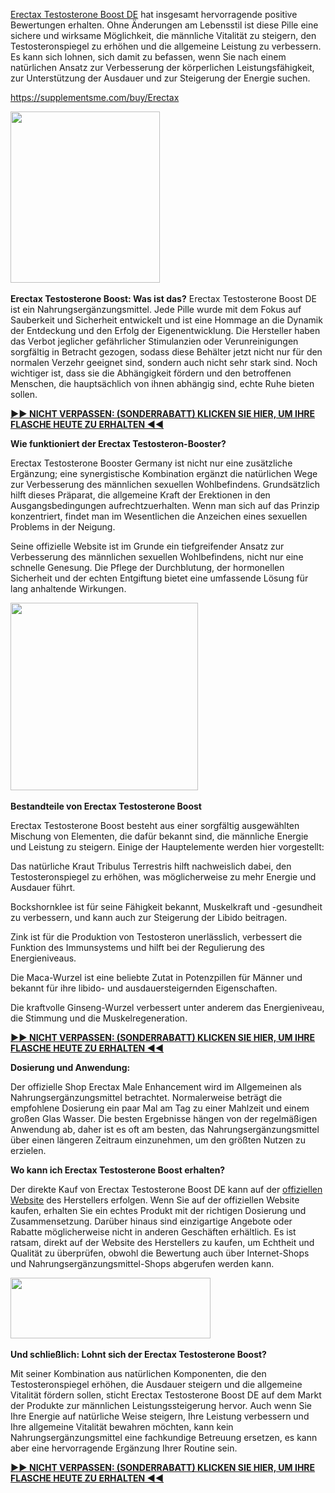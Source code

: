 <p><a href="https://supplementsme.com/buy/Erectax">Erectax Testosterone Boost DE</a> hat insgesamt hervorragende positive Bewertungen erhalten. Ohne &Auml;nderungen am Lebensstil ist diese Pille eine sichere und wirksame M&ouml;glichkeit, die m&auml;nnliche Vitalit&auml;t zu steigern, den Testosteronspiegel zu erh&ouml;hen und die allgemeine Leistung zu verbessern. Es kann sich lohnen, sich damit zu befassen, wenn Sie nach einem nat&uuml;rlichen Ansatz zur Verbesserung der k&ouml;rperlichen Leistungsf&auml;higkeit, zur Unterst&uuml;tzung der Ausdauer und zur Steigerung der Energie suchen.</p>
<p><span data-sheets-root="1"><a class="in-cell-link" href="https://supplementsme.com/buy/Erectax" target="_blank">https://supplementsme.com/buy/Erectax</a></span></p>
<div><a href="https://supplementsme.com/buy/Erectax" target="_blank" rel="nofollow"><img src="https://blogger.googleusercontent.com/img/b/R29vZ2xl/AVvXsEg8RT-oKP_uK0XSY9rjiT2NzD9xxhcWH5IBqQr8nftdwh8w6icXYmaK6HC-fsA2b_2ivrf2Jm2eI5oVnBHdmovnDNY_Fv88aV4Q8nsrHRxCHKWPowecQZBgFekQ3ChNqTfCWULU2G9Wxy_mh7s3rv_2grK16CTil4DV3q3VBkdFu_yU8uFWj83SQFVKhgQ/s1600/Erectax%20Testosterone%20Boost.png" alt="" width="239" height="274" border="0" /></a>&nbsp;</div>
<p><strong>Erectax Testosterone Boost: Was ist das?</strong>&nbsp;Erectax Testosterone Boost DE ist ein Nahrungserg&auml;nzungsmittel. Jede Pille wurde mit dem Fokus auf Sauberkeit und Sicherheit entwickelt und ist eine Hommage an die Dynamik der Entdeckung und den Erfolg der Eigenentwicklung. Die Hersteller haben das Verbot jeglicher gef&auml;hrlicher Stimulanzien oder Verunreinigungen sorgf&auml;ltig in Betracht gezogen, sodass diese Beh&auml;lter jetzt nicht nur f&uuml;r den normalen Verzehr geeignet sind, sondern auch nicht sehr stark sind. Noch wichtiger ist, dass sie die Abh&auml;ngigkeit f&ouml;rdern und den betroffenen Menschen, die haupts&auml;chlich von ihnen abh&auml;ngig sind, echte Ruhe bieten sollen.</p>
<p><strong><a href="https://supplementsme.com/buy/Erectax" target="_blank" rel="nofollow">►► NICHT VERPASSEN: (SONDERRABATT) KLICKEN SIE HIER, UM IHRE FLASCHE HEUTE ZU ERHALTEN ◄◄</a></strong></p>
<p><strong>Wie funktioniert der Erectax Testosteron-Booster?</strong></p>
<p>Erectax Testosterone Booster Germany ist nicht nur eine zus&auml;tzliche Erg&auml;nzung; eine synergistische Kombination erg&auml;nzt die nat&uuml;rlichen Wege zur Verbesserung des m&auml;nnlichen sexuellen Wohlbefindens. Grunds&auml;tzlich hilft dieses Pr&auml;parat, die allgemeine Kraft der Erektionen in den Ausgangsbedingungen aufrechtzuerhalten. Wenn man sich auf das Prinzip konzentriert, findet man im Wesentlichen die Anzeichen eines sexuellen Problems in der Neigung.</p>
<p>Seine offizielle Website ist im Grunde ein tiefgreifender Ansatz zur Verbesserung des m&auml;nnlichen sexuellen Wohlbefindens, nicht nur eine schnelle Genesung. Die Pflege der Durchblutung, der hormonellen Sicherheit und der echten Entgiftung bietet eine umfassende L&ouml;sung f&uuml;r lang anhaltende Wirkungen.&nbsp;</p>
<div><a href="https://supplementsme.com/buy/Erectax" target="_blank" rel="nofollow"><img src="https://blogger.googleusercontent.com/img/b/R29vZ2xl/AVvXsEjwrUrEgjLcHIsjNnAlox8hZpoQlRDWEFsX6-3FUC7B4yixisr0_ZPgwmCO6FlfG8rmV_SHuxbGmXNAEGEr0RECuPtUk2Qbu1tp2we326P_792ciUHwneB3TZVwhNIIZipWOD-dXdhwNrO3G3Hl4lldAvXe8PbgBy7xkhDGMBVMUsCF8jlmHfDjS_Nvmiw/s1600/b7238c0d-fc50-47a4-9b1f-c68cf8be353d.__CR8,0,618,618_PT0_SX300_V1___.jpg" alt="" width="300" height="300" border="0" /></a>&nbsp;</div>
<p><strong>Bestandteile von Erectax Testosterone Boost</strong></p>
<p>Erectax Testosterone Boost besteht aus einer sorgf&auml;ltig ausgew&auml;hlten Mischung von Elementen, die daf&uuml;r bekannt sind, die m&auml;nnliche Energie und Leistung zu steigern. Einige der Hauptelemente werden hier vorgestellt:</p>
<p>Das nat&uuml;rliche Kraut Tribulus Terrestris hilft nachweislich dabei, den Testosteronspiegel zu erh&ouml;hen, was m&ouml;glicherweise zu mehr Energie und Ausdauer f&uuml;hrt.</p>
<p>Bockshornklee ist f&uuml;r seine F&auml;higkeit bekannt, Muskelkraft und -gesundheit zu verbessern, und kann auch zur Steigerung der Libido beitragen.</p>
<p>Zink ist f&uuml;r die Produktion von Testosteron unerl&auml;sslich, verbessert die Funktion des Immunsystems und hilft bei der Regulierung des Energieniveaus.</p>
<p>Die Maca-Wurzel ist eine beliebte Zutat in Potenzpillen f&uuml;r M&auml;nner und bekannt f&uuml;r ihre libido- und ausdauersteigernden Eigenschaften.</p>
<p>Die kraftvolle Ginseng-Wurzel verbessert unter anderem das Energieniveau, die Stimmung und die Muskelregeneration.</p>
<p><strong><a href="https://supplementsme.com/buy/Erectax" target="_blank" rel="nofollow">►► NICHT VERPASSEN: (SONDERRABATT) KLICKEN SIE HIER, UM IHRE FLASCHE HEUTE ZU ERHALTEN ◄◄</a></strong></p>
<p><strong>Dosierung und Anwendung:</strong></p>
<p>Der offizielle Shop Erectax Male Enhancement wird im Allgemeinen als Nahrungserg&auml;nzungsmittel betrachtet. Normalerweise betr&auml;gt die empfohlene Dosierung ein paar Mal am Tag zu einer Mahlzeit und einem gro&szlig;en Glas Wasser. Die besten Ergebnisse h&auml;ngen von der regelm&auml;&szlig;igen Anwendung ab, daher ist es oft am besten, das Nahrungserg&auml;nzungsmittel &uuml;ber einen l&auml;ngeren Zeitraum einzunehmen, um den gr&ouml;&szlig;ten Nutzen zu erzielen.</p>
<p><strong>Wo kann ich Erectax Testosterone Boost erhalten?</strong></p>
<p>Der direkte Kauf von Erectax Testosterone Boost DE kann auf der&nbsp;<a href="https://supplementsme.com/buy/Erectax" target="_blank" rel="nofollow">offiziellen Website</a>&nbsp;des Herstellers erfolgen. Wenn Sie auf der offiziellen Website kaufen, erhalten Sie ein echtes Produkt mit der richtigen Dosierung und Zusammensetzung. Dar&uuml;ber hinaus sind einzigartige Angebote oder Rabatte m&ouml;glicherweise nicht in anderen Gesch&auml;ften erh&auml;ltlich. Es ist ratsam, direkt auf der Website des Herstellers zu kaufen, um Echtheit und Qualit&auml;t zu &uuml;berpr&uuml;fen, obwohl die Bewertung auch &uuml;ber Internet-Shops und Nahrungserg&auml;nzungsmittel-Shops abgerufen werden kann.&nbsp;</p>
<div><a href="https://supplementsme.com/buy/Erectax" target="_blank" rel="nofollow"><img src="https://blogger.googleusercontent.com/img/b/R29vZ2xl/AVvXsEj7BUhAy0kppBrx2qbfgtxtB4jK6ZShAL0fo2gohSKxVe8rUsC6aOeL0AbcqT2pAC4xzzT8l7TjloWq6yq8wl2m-R67NdHilbo86bkSrevinTbWvrTCKaoXI35NhE5Cbd-Q7tFeWE0afLi45Joutdp9y6HireFkoFOXKWFhyphenhyphen8BdD3fJnpPSxIA9kC_oltg/s320/germanyu.png" alt="" width="320" height="97" border="0" /></a>&nbsp;</div>
<p><strong>Und schlie&szlig;lich: Lohnt sich der Erectax Testosterone Boost?</strong></p>
<p>Mit seiner Kombination aus nat&uuml;rlichen Komponenten, die den Testosteronspiegel erh&ouml;hen, die Ausdauer steigern und die allgemeine Vitalit&auml;t f&ouml;rdern sollen, sticht Erectax Testosterone Boost DE auf dem Markt der Produkte zur m&auml;nnlichen Leistungssteigerung hervor. Auch wenn Sie Ihre Energie auf nat&uuml;rliche Weise steigern, Ihre Leistung verbessern und Ihre allgemeine Vitalit&auml;t bewahren m&ouml;chten, kann kein Nahrungserg&auml;nzungsmittel eine fachkundige Betreuung ersetzen, es kann aber eine hervorragende Erg&auml;nzung Ihrer Routine sein.</p>
<p><strong><a href="https://supplementsme.com/buy/Erectax" target="_blank" rel="nofollow">►► NICHT VERPASSEN: (SONDERRABATT) KLICKEN SIE HIER, UM IHRE FLASCHE HEUTE ZU ERHALTEN ◄◄</a></strong></p>
